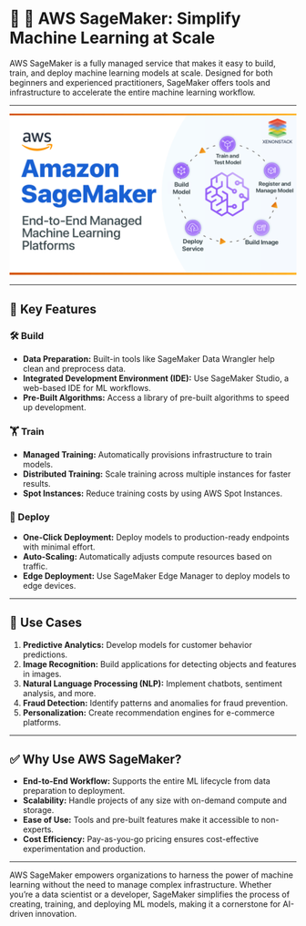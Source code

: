 # 🤖 🧠 AWS SageMaker: Simplify Machine Learning at Scale

AWS SageMaker is a fully managed service that makes it easy to build, train, and deploy machine learning models at scale. Designed for both beginners and experienced practitioners, SageMaker offers tools and infrastructure to accelerate the entire machine learning workflow.

---

<div style="text-align: center;">
    <img src="images/saga-maker.png" alt="aws-sagaMaker">
</div>

---

## 🌟 Key Features

### 🛠️ Build

- **Data Preparation:** Built-in tools like SageMaker Data Wrangler help clean and preprocess data.
- **Integrated Development Environment (IDE):** Use SageMaker Studio, a web-based IDE for ML workflows.
- **Pre-Built Algorithms:** Access a library of pre-built algorithms to speed up development.

### 🏋️ Train

- **Managed Training:** Automatically provisions infrastructure to train models.
- **Distributed Training:** Scale training across multiple instances for faster results.
- **Spot Instances:** Reduce training costs by using AWS Spot Instances.

### 🚀 Deploy

- **One-Click Deployment:** Deploy models to production-ready endpoints with minimal effort.
- **Auto-Scaling:** Automatically adjusts compute resources based on traffic.
- **Edge Deployment:** Use SageMaker Edge Manager to deploy models to edge devices.

---

## 🎯 Use Cases

1. **Predictive Analytics:** Develop models for customer behavior predictions.
2. **Image Recognition:** Build applications for detecting objects and features in images.
3. **Natural Language Processing (NLP):** Implement chatbots, sentiment analysis, and more.
4. **Fraud Detection:** Identify patterns and anomalies for fraud prevention.
5. **Personalization:** Create recommendation engines for e-commerce platforms.

---

## ✅ Why Use AWS SageMaker?

- **End-to-End Workflow:** Supports the entire ML lifecycle from data preparation to deployment.
- **Scalability:** Handle projects of any size with on-demand compute and storage.
- **Ease of Use:** Tools and pre-built features make it accessible to non-experts.
- **Cost Efficiency:** Pay-as-you-go pricing ensures cost-effective experimentation and production.

---

AWS SageMaker empowers organizations to harness the power of machine learning without the need to manage complex infrastructure. Whether you’re a data scientist or a developer, SageMaker simplifies the process of creating, training, and deploying ML models, making it a cornerstone for AI-driven innovation.
